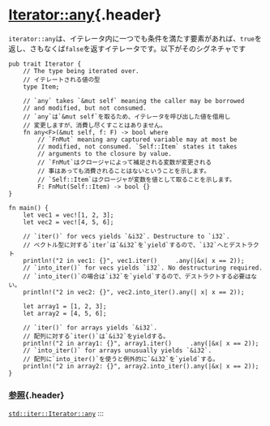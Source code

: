 # [Iterator::any](#iteratorany){.header}

`iterator::any`は、イテレータ内に一つでも条件を満たす要素があれば、`true`を返し、さもなくば`false`を返すイテレータです。以下がそのシグネチャです

``` {.rust .ignore}
pub trait Iterator {
    // The type being iterated over.
    // イテレートされる値の型
    type Item;

    // `any` takes `&mut self` meaning the caller may be borrowed
    // and modified, but not consumed.
    // `any`は`&mut self`を取るため、イテレータを呼び出した値を借用し
    // 変更しますが、消費し尽くすことはありません。
    fn any<F>(&mut self, f: F) -> bool where
        // `FnMut` meaning any captured variable may at most be
        // modified, not consumed. `Self::Item` states it takes
        // arguments to the closure by value.
        // `FnMut`はクロージャによって補足される変数が変更される
        // 事はあっても消費されることはないということを示します。
        // `Self::Item`はクロージャが変数を値として取ることを示します。
        F: FnMut(Self::Item) -> bool {}
}
```

    fn main() {
        let vec1 = vec![1, 2, 3];
        let vec2 = vec![4, 5, 6];

        // `iter()` for vecs yields `&i32`. Destructure to `i32`.
        // ベクトル型に対する`iter`は`&i32`を`yield`するので、`i32`へとデストラクト
        println!("2 in vec1: {}", vec1.iter()     .any(|&x| x == 2));
        // `into_iter()` for vecs yields `i32`. No destructuring required.
        // `into_iter()`の場合は`i32`を`yield`するので、デストラクトする必要はない。
        println!("2 in vec2: {}", vec2.into_iter().any(| x| x == 2));

        let array1 = [1, 2, 3];
        let array2 = [4, 5, 6];

        // `iter()` for arrays yields `&i32`.
        // 配列に対する`iter()`は`&i32`をyieldする。
        println!("2 in array1: {}", array1.iter()     .any(|&x| x == 2));
        // `into_iter()` for arrays unusually yields `&i32`.
        // 配列に`into_iter()`を使うと例外的に`&i32`を`yield`する。
        println!("2 in array2: {}", array2.into_iter().any(|&x| x == 2));
    }

### [参照](#参照){.header}

[`std::iter::Iterator::any`](https://doc.rust-lang.org/std/iter/trait.Iterator.html#method.any)
:::

